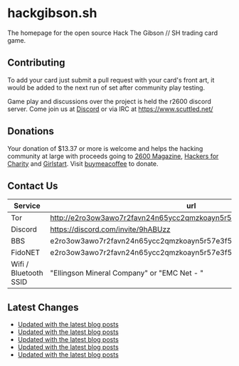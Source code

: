 # hackgibson.sh
The homepage for the open source Hack The Gibson // SH trading card game.


## Contributing

To add your card just submit a pull request with your card's front art, it would be added to the next run of set after community play testing.

Game play and discussions over the project is held the r2600 discord server. Come join us at [Discord](https://discord.com/invite/9hABUzz) or via IRC at https://www.scuttled.net/


## Donations

Your donation of $13.37 or more is welcome and helps the hacking community at large with proceeds going to [2600 Magazine](https://2600.com/), [Hackers for Charity](https://hackersforcharity.org) and [Girlstart](https://girlstart.org).  Visit [buymeacoffee](https://www.buymeacoffee.com/hackgibson.sh) to donate.


## Contact Us

Service | url
-|-
Tor | http://e2ro3ow3awo7r2favn24n65ycc2qmzkoayn5r57e3f56nvjwdcgg32ad.onion
Discord | https://discord.com/invite/9hABUzz
BBS | e2ro3ow3awo7r2favn24n65ycc2qmzkoayn5r57e3f56nvjwdcgg32ad.onion:23
FidoNET | e2ro3ow3awo7r2favn24n65ycc2qmzkoayn5r57e3f56nvjwdcgg32ad.onion:24554
Wifi / Bluetooth SSID | "Ellingson Mineral Company" or "EMC Net - <fidonet address>"

## Latest Changes
<!-- BLOG-POST-LIST:START -->
- [Updated with the latest blog posts](https://github.com/DFW2600/hackgibson.sh/commit/50b1d5595848c964438fc60e011f1bc3c0771474)
- [Updated with the latest blog posts](https://github.com/DFW2600/hackgibson.sh/commit/87d38416dca87b7f3a272e1d4be23a8ce03ff8ab)
- [Updated with the latest blog posts](https://github.com/DFW2600/hackgibson.sh/commit/0c8451209d0c1bdbfb101ff1b9436b494c8a4dd4)
- [Updated with the latest blog posts](https://github.com/DFW2600/hackgibson.sh/commit/62528a1639ffc0ff5c264e0570db38998a790eed)
- [Updated with the latest blog posts](https://github.com/DFW2600/hackgibson.sh/commit/525dfd703521db2526f29af42d78ab0f0ab71e87)
<!-- BLOG-POST-LIST:END -->
